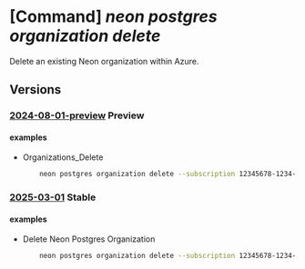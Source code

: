 # [Command] _neon postgres organization delete_

Delete an existing Neon organization within Azure.

## Versions

### [2024-08-01-preview](/Resources/mgmt-plane/L3N1YnNjcmlwdGlvbnMve30vcmVzb3VyY2Vncm91cHMve30vcHJvdmlkZXJzL25lb24ucG9zdGdyZXMvb3JnYW5pemF0aW9ucy97fQ==/2024-08-01-preview.xml) **Preview**

<!-- mgmt-plane /subscriptions/{}/resourcegroups/{}/providers/neon.postgres/organizations/{} 2024-08-01-preview -->

#### examples

- Organizations_Delete
    ```bash
        neon postgres organization delete --subscription 12345678-1234-1234-1234-123456789abc --resource-group demoResourceGroup --name demoNeonResource
    ```

### [2025-03-01](/Resources/mgmt-plane/L3N1YnNjcmlwdGlvbnMve30vcmVzb3VyY2Vncm91cHMve30vcHJvdmlkZXJzL25lb24ucG9zdGdyZXMvb3JnYW5pemF0aW9ucy97fQ==/2025-03-01.xml) **Stable**

<!-- mgmt-plane /subscriptions/{}/resourcegroups/{}/providers/neon.postgres/organizations/{} 2025-03-01 -->

#### examples

- Delete Neon Postgres Organization
    ```bash
        neon postgres organization delete --subscription 12345678-1234-1234-1234-123456789abc --resource-group demoResourceGroup --name demoNeonResource
    ```
